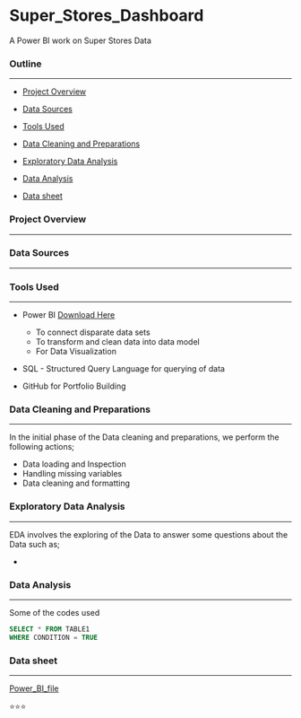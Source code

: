 # Super_Stores_Dashboard
A Power BI work on Super Stores Data


### Outline
---
- [Project Overview](#project-overview)
  
- [Data Sources](#data-sources)

- [Tools Used](#tools-used)

- [Data Cleaning and Preparations](#data-cleaning-and-preparations)
  
- [Exploratory Data Analysis](#exploratory-data-analysis)
  
- [Data Analysis](#data-analysis)
  
- [Data sheet](#data-sheet)

### Project Overview
---
### Data Sources
---
### Tools Used
---
- Power BI [Download Here](https://www.microsoft.com)
  
   -  To connect disparate data sets
   -  To transform and clean data into data model
   -  For Data Visualization
     
- SQL - Structured Query Language for querying of data
- GitHub for Portfolio Building

### Data Cleaning and Preparations
---
In the initial phase of the Data cleaning and preparations, we perform the following actions;

- Data loading and Inspection
- Handling missing variables
- Data cleaning and formatting

### Exploratory Data Analysis
---
EDA involves the exploring of the Data to answer some questions about the Data such as;

-

### Data Analysis
---
Some of the codes used

```SQL
SELECT * FROM TABLE1
WHERE CONDITION = TRUE
```

### Data sheet
---
[Power_BI_file](https://github.com/Christabel-Glory/Super_Stores_Dashboard/blob/main/SuperStores%20Dashboard.pbix)

⭐⭐⭐

